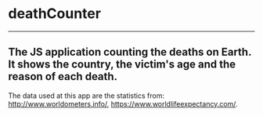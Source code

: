 # deathCounter
---
The JS application counting the deaths on Earth.
It shows the country, the victim's age and the reason of each death.
---
The data used at this app are the statistics from:
http://www.worldometers.info/,
https://www.worldlifeexpectancy.com/.
